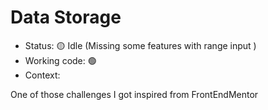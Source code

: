 # Data Storage

- Status: 🟡 Idle (Missing some features with range input )
- Working code: 🟢
- Context:

One of those challenges I got inspired from FrontEndMentor
